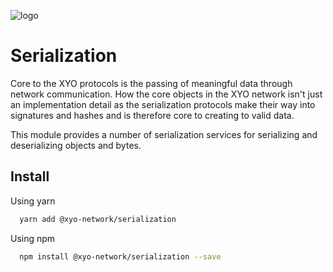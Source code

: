 [logo]: https://www.xy.company/img/home/logo_xy.png

![logo]

# Serialization

Core to the XYO protocols is the passing of meaningful data through network communication. How the core objects in the XYO network isn't just an implementation detail as the serialization protocols make their way into signatures and hashes and is therefore core to creating to valid data.

This module provides a number of serialization services for serializing and deserializing objects and bytes.

## Install

Using yarn

```sh
  yarn add @xyo-network/serialization
```

Using npm

```sh
  npm install @xyo-network/serialization --save
```
